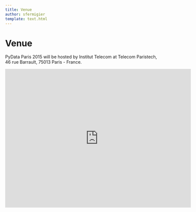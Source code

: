 ```yaml
---
title: Venue
author: sfermigier
template: text.html
---
```


# Venue

PyData Paris 2015 will be hosted by Institut Telecom at Telecom Paristech,
46 rue Barrault, 75013 Paris - France.

<iframe src="https://www.google.com/maps/embed?pb=!1m18!1m12!1m3!1d21013.103529889617!2d2.349232308520482!3d48.82696916636858!2m3!1f0!2f0!3f0!3m2!1i1024!2i768!4f13.1!3m3!1m2!1s0x0%3A0x1c5b09a478572f10!2zVMOpbMOpY29tIFBhcmlzVGVjaA!5e0!3m2!1sen!2sfr!4v1426449309952" width="600" height="450" frameborder="0" style="border:0"></iframe>

<div style="padding-top: 20px;"></div>